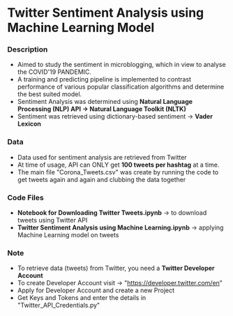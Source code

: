 # Twitter Sentiment Analysis using Machine Learning Model

### Description
* Aimed to study the sentiment in microblogging, which in view to analyse the COVID'19 PANDEMIC.
* A training and predicting pipeline is implemented to contrast performance of various popular classification algorithms and determine the best suited model.
* Sentiment Analysis was determined using **Natural Language Processing (NLP) API -> Natural Language Toolkit (NLTK)**
* Sentiment was retrieved using dictionary-based sentiment -> **Vader Lexicon**

### Data
* Data used for sentiment analysis are retrieved from Twitter
* At time of usage, API can ONLY get **100 tweets per hashtag** at a time.
* The main file "Corona_Tweets.csv" was create by running the code to get tweets again and again and clubbing the data together

### Code Files
* **Notebook for Downloading Twitter Tweets.ipynb** -> to download tweets using Twitter API
* **Twitter Sentiment Analysis using Machine Learning.ipynb** -> applying Machine Learning model on tweets

### Note
* To retrieve data (tweets) from Twitter, you need a **Twitter Developer Account**
* To create Developer Account visit -> "https://developer.twitter.com/en"
* Apply for Developer Account and create a new Project
* Get Keys and Tokens and enter the details in "Twitter_API_Credentials.py"
